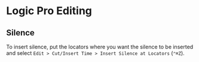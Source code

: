 # Logic Pro Editing

## Silence

To insert silence, put the locators where you want the silence to be inserted and select `Edit > Cut/Insert Time > Insert Silence at Locators` (`⌃⌘Z`).